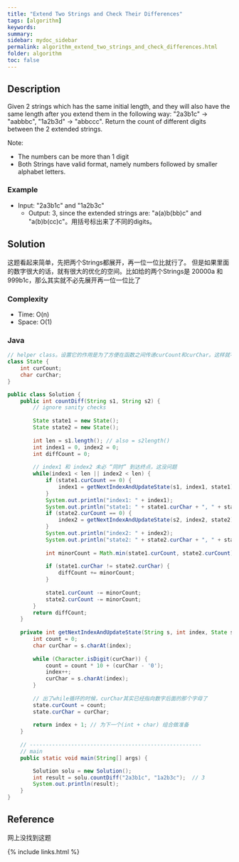 ```yaml
---
title: "Extend Two Strings and Check Their Differences"
tags: [algorithm]
keywords:
summary:
sidebar: mydoc_sidebar
permalink: algorithm_extend_two_strings_and_check_differences.html
folder: algorithm
toc: false
---
```


## Description
Given 2 strings which has the same initial length, and they will also have the same length after you extend them in the following way:
"2a3b1c" -> "aabbbc", "1a2b3d" -> "abbccc". Return the count of different digits between the 2 extended strings.

Note:
* The numbers can be more than 1 digit
* Both Strings have valid format, namely numbers followed by smaller alphabet letters.

### Example
* Input: "2a3b1c" and "1a2b3c"
  * Output: 3, since the extended strings are: "a(a)b(bb)c" and "a(b)b(cc)c"。用括号标出来了不同的digits。

## Solution
这题看起来简单，先把两个Strings都展开，再一位一位比就行了。
但是如果里面的数字很大的话，就有很大的优化的空间。比如给的两个Strings是 20000a 和 999b1c，那么其实就不必先展开再一位一位比了

### Complexity
* Time: O(n)
* Space: O(1)

### Java
```java
// helper class。设置它的作用是为了方便在函数之间传递curCount和curChar。这样就不必设global var
class State {
    int curCount;
    char curChar;
}

public class Solution {
    public int countDiff(String s1, String s2) {
        // ignore sanity checks
        
        State state1 = new State();
        State state2 = new State();
        
        int len = s1.length(); // also = s2length()
        int index1 = 0, index2 = 0;
        int diffCount = 0;
        
        // index1 和 index2 未必 “同时” 到达终点，这没问题
        while(index1 < len || index2 < len) {
            if (state1.curCount == 0) {
                index1 = getNextIndexAndUpdateState(s1, index1, state1);
            }
            System.out.println("index1: " + index1);
            System.out.println("state1: " + state1.curChar + ", " + state1.curCount);
            if (state2.curCount == 0) {
                index2 = getNextIndexAndUpdateState(s2, index2, state2);
            }
            System.out.println("index2: " + index2);
            System.out.println("state2: " + state2.curChar + ", " + state2.curCount);
            
            int minorCount = Math.min(state1.curCount, state2.curCount);
            
            if (state1.curChar != state2.curChar) {
                diffCount += minorCount;
            }
            
            state1.curCount -= minorCount;
            state2.curCount -= minorCount;
        }
        return diffCount;
    }
    
    private int getNextIndexAndUpdateState(String s, int index, State state) {
        int count = 0;
        char curChar = s.charAt(index);
        
        while (Character.isDigit(curChar)) {
            count = count * 10 + (curChar - '0');
            index++;
            curChar = s.charAt(index);
        }
        
        // 出了while循环的时候，curChar其实已经指向数字后面的那个字母了
        state.curCount = count;
        state.curChar = curChar;
        
        return index + 1; // 为下一个(int + char) 组合做准备
    }
    
    // ------------------------------------------------------
    // main
    public static void main(String[] args) {

        Solution solu = new Solution();
        int result = solu.countDiff("2a3b1c", "1a2b3c");  // 3
        System.out.println(result);
    }
}
```

## Reference
网上没找到这题

{% include links.html %}
